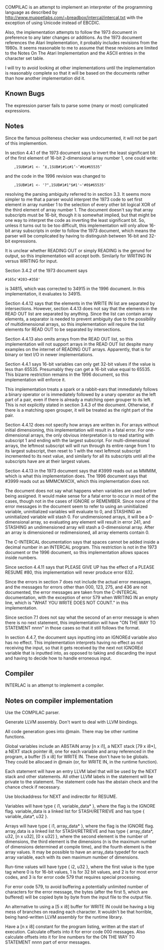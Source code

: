 COMPILAC is an attempt to implement an interpreter of the programming
language as described by
http://www.muppetlabs.com/~breadbox/intercal/intercal.txt
with the exception of using Unicode instead of EBCDIC.

Also, the implementation attempts to follow the 1973 document in
preference to any later changes or additions.  As the 1973 document
references the Atari Implementation, it probably includes revisions
from the 1980s.  It seems reasonable to me to assume that these
revisions are limited to the Notes On The Atari Implementation and
the ASCII entries in the character set table.

I will try to avoid looking at other implementations until the
implementation is reasonably complete so that it will be based on
the documents rather than how another implementation did it.

Known Bugs
----------
The expression parser fails to parse some (many or most) complicated
expressions.

Notes
-----
Since the famous politeness checker was undocumented, it will not be
part of this implemention.

In section 4.4.1 of the 1973 document says
  to invert the least significant bit of the first element of 16-bit
  2-dimensional array number 1, one could write:
```
    ,1SUB#1#1 <- ’⊻,1SUB#1#1¢#1’~’#0¢#65535’
```
and the code in the 1996 revision was changed to
```
    ,1SUB#1#1 <- '?",1SUB#1#1"$#1'~'#0$#65535'
```
resolving the parsing ambiguity referred to in section 3.3.  It seems
more simpler to me that a parser would interpret the 1973 code to set
first element in array number 1 to the selection of every other bit
logical XOR of the third element of array number 1.  The document doesn't
say that array subscripts must be 16-bit, though it is somewhat implied,
but that might be one way to interpret the code as inverting the least
significant bit.  So, unless it turns out to be too difficult, this
implementation will only allow 16-bit array subscripts in order to follow
the 1973 document, which means the parser will be complicated by having
to distinguish between 16-bit and 32-bit expressions.

It is unclear whether READING OUT or simply READING is the gerund for
output, so this implementation will accept both.  Similarly for
WRITING IN versus WRITING for input.

Section 3.4.2 of the 1973 document says
```
#165¢'#203~#358'
```
is 34815, which was corrected to 34915 in the 1996 document.  In this
implementation, it evaluates to 34915.

Section 4.4.12 says that the elements in the WRITE IN list are separated
by intersections.  However, section 4.4.13 does not say that the elements
in the READ OUT list are separated by anything.  Since the list can
contain array elements, a separator is needed to prevent ambiguity
due to the possibility of multidimensional arrays, so this implementation
will require the list elements for READ OUT to be separated by
intersections.

Section 4.4.13 also omits arrays from the READ OUT list, so this
implementation will not support arrays in the READ OUT list despite many
examples on the internet of READING OUT arrays.  Apparently, that is
for binary or text I/O in newer implementations.

Section 4.4.1 says 16-bit variables can only get 32-bit values if the
value is less than 65535.  Presumably they can get a 16-bit value equal
to 65535.  This bizarre restriction remains in the 1996 document, so
this implementation will enforce it.

This implementation treats a spark or a rabbit-ears that immediately
follows a binary operator or is immediately followed by a unary operator
as the left part of a pair, even if there is already a matching open
grouper to its left.  This is not explicitly stated in section 3.4.3 of
the document.  Otherwise, if there is a matching open grouper, it will be
treated as the right part of the pair.

Section 4.4.12 does not specify how arrays are written in.  For
arrays without initial dimensioning, this implementation will result in
a fatal error.  For one-dimensional arrays, the only obvious
interpretation is to read starting with subscript 1 and ending with the
largest subscript.  For multi-dimensional arrays, the leftmost subscript
will will run through its entire range from 1 to its largest subscript,
then reset to 1 with the next leftmost subscript incremented to its
next value, and similarly for all its subscripts until all the subscripts
have are at their largest values.

Section 4.4.13 in the 1973 document says that #3999 reads out as MMMIM,
which is what this implementation does.  The 1996 document says that
#3999 reads out as MMMCMXCIX, which this implementation does not.

The document does not say what happens when variables are used before
being assigned.  It would make sense for a fatal error to occur in
most of the cases, though not in the cases of IGNORE or REMEMBER.  Since
none of the error messages in the document seem to refer to using an
uninitialized variable, uninitialized variables will evaluate to 0,
and STASHING an uninitialized variable will stash 0.  For undimensioned
arrays, it will be a 0-dimensional array, so evaluating any element
will result in error 241, and STASHING an undimensioned array will stash
a 0-dimensional array.  After an array is dimensioned or redimensioned,
all array elements contain 0.

The C-INTERCAL documentation says that spaces cannot be added inside a
decimal number in an INTERCAL program.  This restriction is not in the
1973 document or the 1996 document, so this implementation allows spaces
inside numbers.

Since section 4.4.11 says that PLEASE GIVE UP has the effect of a PLEASE
RESUME #80, this implementation will never produce error 632.

Since the errors in section 7 does not include the actual error messages,
and the messages for errors other than 000, 123, 275, and 436 are not
documented, the error messages are taken from the C-INTERCAL documentation,
with the exception of error 579 when WRITING IN an empty line, which is
"WHAT YOU WRITE DOES NOT COUNT." in this implementation.

Since section 7.1 does not say what the second of an error message is
when there is no next statement, this implementation will have "ON THE
WAY TO STATEMENT nnnn" in those cases so that it still follows the
format.

In section 4.4.7, the document says inputting into an IGNOREd variable
also has no effect.  This implementation interprets having no effect as
not receiving the input, so that it gets received by the next not IGNOREd
variable that is inputted into, as opposed to taking and discarding the
input and having to decide how to handle erroneous input.

Compiler
--------
INTERLAC is an attempt to implement a compiler.

## Notes on compiler implementation
Use the COMPILAC parser.

Generate LLVM assembly.  Don't want to deal with LLVM bindings.

All code generation goes into @main.  There may be other runtime functions.

Global variables include an ABSTAIN array [n x i1], a NEXT stack [79 x i8*],
a NEXT stack pointer i8, one for each variable and array referenced in
the program, a buffer [5 x i8] for WRITE IN.  These don't have to be globals.
They could be allocaed in @main (or, for WRITE IN, in the runtime function).

Each statement will have an entry LLVM label that will be used by the NEXT
stack and other statements.  All other LLVM labels in the statement will
be private to the statement.  The statement code has the abstain check and
the chance check if necessary.

Use blockaddress for NEXT and indirectbr for RESUME.

Variables will have type { i1, variable_data* }, where the flag is the IGNORE
flag.  variable_data is a linked list for STASH/RETRIEVE and has type
{ variable_data*, u32 }.

Arrays will have type { i1, array_data* }, where the flag is the IGNORE
flag.  array_data is a linked list for STASH/RETRIEVE and has type
{ array_data*, u32, [n x u32], [0 x u32] }, where the second element is the
number of dimensions, the third element is the dimensions (n is the maximum
number of dimensions determined at compile time), and the fourth element is
the array values.  It may be possible to have an array_data typedef for
each array variable, each with its own maximum number of dimensions.

Run-time values will have type { i2, u32 }, where the first value is the
type tag where 0 is for 16-bit values, 1 is for 32 bit values, and 2
is for most error codes, and 3 is for error code 579 that requires
special processing.

For error code 579, to avoid buffering a potentially unlimited number of
characters for the error message, the bytes (after the first 5, which
are buffered) will be copied byte by byte from the input file to the output
file.

An alternative to using a [5 x i8] buffer for WRITE IN could be having a
big mess of branches on reading each character.  It wouldn't be that
horrible, being hand-written LLVM assembly for the runtime library.

Have a [n x i8] constant for the program listing, written at the start of
execution.  Calculate offsets into it for error code 000 messages.  Also
calculate offsets into it for line numbers for the ON THE WAY TO STATEMENT
nnnn part of error messages.
